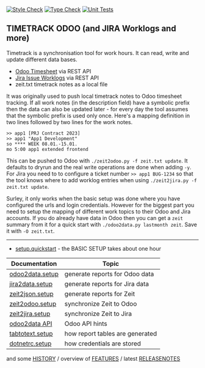 [![Style Check](https://github.com/gdraheim/timetrack-odoo/actions/workflows/stylecheck.yml/badge.svg?event=push&branch=main)](https://github.com/gdraheim/timetrack-odoo/actions/workflows/stylecheck.yml)
[![Type Check](https://github.com/gdraheim/timetrack-odoo/actions/workflows/typecheck.yml/badge.svg?event=push&branch=main)](https://github.com/gdraheim/timetrack-odoo/actions/workflows/typecheck.yml)
[![Unit Tests](https://img.shields.io/badge/basic%20unit%20tests-578%20tests-brightgreen)](https://github.com/gdraheim/timetrack-odoo/actions/workflows/unittests.yml)


## TIMETRACK ODOO (and JIRA Worklogs and more)

Timetrack is a synchronisation tool for work hours. It can read, write and
update different data bases.

* [Odoo Timesheet](https://www.odoo.com/app/timesheet-features) via REST API
* [Jira Issue Worklogs](https://confluence.atlassian.com/jirasoftwareserver/logging-work-on-issues-939938944.html) via REST API
* zeit.txt timetrack notes as a local file

It was originally used to push local timetrack notes to Odoo timesheet tracking.
If all work notes (in the description field) have a symbolic prefix then the
data can also be updated later - for every day the tool assumes that the 
symbolic prefix is used only once. Here's a mapping definition in two lines
followed by two lines for the work notes.

    >> app1 [PRJ Contract 2023]
    >> app1 "App1 Development"
    so **** WEEK 08.01.-15.01.
    mo 5:00 app1 extended frontend

This can be pushed to Odoo with `./zeit2odoo.py -f zeit.txt update`. It defaults
to dryrun and the real write operations are done when adding `-y`. For Jira you
need to to configure a ticket number `>> app1 BUG-1234` so that the tool knows
where to add worklog entries when using `./zeit2jira.py -f zeit.txt update`.

Surley, it only works when the basic setup was done where you have configured 
the urls and login credentials. However for the biggest part you need to setup
the mapping of different work topics to their Odoo and Jira accounts. If you
do already have data in Odoo then you can get a `zeit` summary from it for a
quick start with `./odoo2data.py lastmonth zeit`. Save it with `-O zeit.txt`.

---

* [setup.quickstart](setup.quickstart.md) - the BASIC SETUP takes about one hour

| Documentation                           | Topic                           |
| --------------------------------------- | ------------------------------- |
| [odoo2data.setup](odoo2data.setup.md)   | generate reports for Odoo data  |
| [jira2data.setup](jira2data.setup.md)   | generate reports for Jira data  |
| [zeit2json.setup](zeit2json.setup.md)   | generate reports for Zeit       |
| [zeit2odoo.setup](zeit2odoo.setup.md)   | synchronize Zeit to Odoo        |
| [zeit2jira.setup](zeit2jira.setup.md)   | synchronize Zeit to Jira        |
| [odoo2data API](odoo2data_api.setup.md) | Odoo API hints                  |
| [tabtotext.setup](tabtotext.setup.md)   | how report tables are generated |
| [dotnetrc.setup](dotnetrc.setup.md)     | how credentials are stored      |

and some [HISTORY](HISTORY.md) / overview of  [FEATURES](FEATURES.md) / latest [RELEASENOTES](RELEASENOTES.md)

